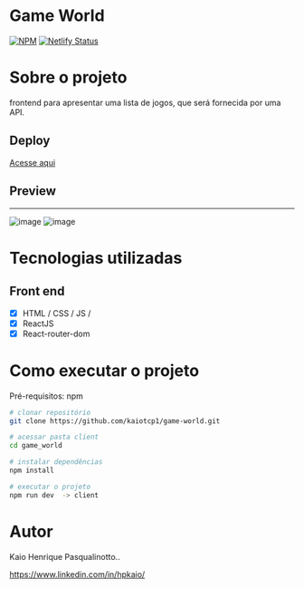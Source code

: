 # Game World
[![NPM](https://img.shields.io/npm/l/react)](https://github.com/kaiotcp1/mini_blog/blob/main/license) 
[![Netlify Status](https://api.netlify.com/api/v1/badges/d4b51938-51ca-4a38-a8e7-6e08abe9bffd/deploy-status)](https://app.netlify.com/sites/gameworld-project/deploys)

# Sobre o projeto

frontend para apresentar uma lista de jogos, que será fornecida por uma API.

## Deploy
[Acesse aqui](https://gameworld-project.netlify.app) 





## Preview
-----------
![image](https://github.com/kaiotcp1/tmdb-project/assets/31595749/8d0410df-32a3-4303-a3e9-5b3bd0696807)
![image](https://github.com/kaiotcp1/tmdb-project/assets/31595749/852a082e-17cc-4990-a3b6-516dbf0a1631)







# Tecnologias utilizadas

## Front end
 - [x] HTML / CSS / JS /
 - [x] ReactJS
 - [x] React-router-dom

# Como executar o projeto

Pré-requisitos: npm 

```bash
# clonar repositório
git clone https://github.com/kaiotcp1/game-world.git

# acessar pasta client
cd game_world 

# instalar dependências
npm install

# executar o projeto
npm run dev  -> client

```

# Autor

Kaio Henrique Pasqualinotto..

https://www.linkedin.com/in/hpkaio/

